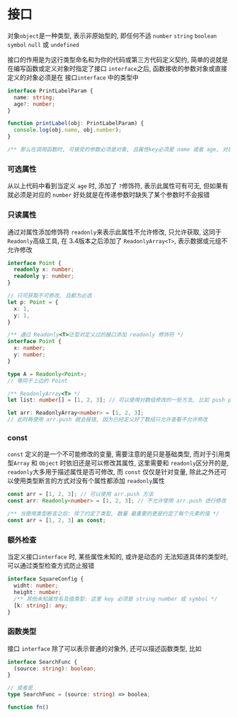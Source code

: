 # 接口

对象`object`是一种类型, 表示非原始型的, 即任何不适 `number` `string` `boolean` `symbol` `null` 或 `undefined`

接口的作用是为这行类型命名和为你的代码或第三方代码定义契约, 简单的说就是在编写函数或定义对象时指定了接口 `interface`之后, 函数接收的参数对象或直接定义的对象必须是在 接口`interface` 中的类型中

```ts
interface PrintLabelParam {
  name: string;
  age?: number;
}

function printLabel(obj: PrintLabelParam) {
  console.log(obj.name, obj.number);
}

/** 那么在调用函数时, 可接受的参数必须是对象, 且属性key必须是 name 或者 age, 对应的 value 必须 name 为 string, 而 age 是number 或者 undefined */
```

### 可选属性

从以上代码中看到当定义 `age` 时, 添加了 `?`修饰符, 表示此属性可有可无, 但如果有就必须是对应的 `number` 好处就是在传递参数时缺失了某个参数时不会报错

### 只读属性

通过对属性添加修饰符 `readonly`来表示此属性不允许修改, 只允许获取, 这同于 `Readonly`高级工具, 在 3.4版本之后添加了 `ReadonlyArray<T>`, 表示数据或元组不允许修改

```ts
interface Point {
  readonly x: number;
  readonly y: number;
}

// 只可获取不可修改, 且都为必选
let p: Point = {
  x: 1,
  y: 1,
}

/** 通过 Readonly<T>泛型对定义过的接口添加 readonly 修饰符 */
interface Point {
  x: number;
  y: number;
}

type A = Readonly<Point>;
// 等同于上边的 Point

/** ReadonlyArray<T> */
let list: number[] = [1, 2, 3]; // 可以使用对数组修改的一些方法, 比如 push pop 等

let arr: ReadonlyArray<number> = [1, 2, 3];
// 此时再使用 arr.push 就会报错, 因为已经定义好了数组只允许查看不允许修改
```

### const

`const` 定义的是一个不可能修改的变量, 需要注意的是只是基础类型, 而对于引用类型`Array` 和 `Object` 时依旧还是可以修改其属性, 这里需要和 `readonly`区分开的是, `readonly`大多用于描述属性是否可修改, 而 `const` 仅仅是针对变量, 除此之外还可以使用类型断言的方式对没有个属性都添加 `readonly`属性

```ts
const arr = [1, 2, 3]; // 可以使用 arr.push 方法
const arr: Readonly<number> = [1, 2, 3]; // 不允许使用 arr.push 进行修改

/** 当使用类型断言之后: 除了约定了类型, 数量 最重要的更是约定了每个元素的值 */
const arr = [1, 2, 3] as const;

```

### 额外检查

当定义接口`interface` 时, 某些属性未知的, 或许是动态的 无法知道具体的类型时, 可以通过类型检查方式防止报错

```ts
interface SquareConfig {
  widht: number;
  height: number;
  /** 其他未知属性名及值类型: 这里 key 必须是 string number 或 symbol */
  [k: string]: any;
}

```

### 函数类型

接口 `interface` 除了可以表示普通的对象外, 还可以描述函数类型, 比如

```ts
interface SearchFunc {
  (source: string): boolean;
}

// 或者是
type SearchFunc = (source: string) => boolea;

function fn()
```
